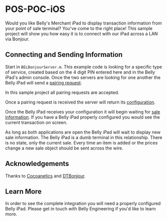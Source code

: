 # POS-POC-iOS

Would you like Belly's Merchant iPad to display transaction information from your point of sale terminal? You've come to the right place! This sample project will show you how easy it is to connect with our iPad across a LAN via Bonjour.

## Connecting and Sending Information

Start in `BELBonjourServer.m`. This example code is looking for a specific type of service, created based on the 4 digit PIN entered here and in the Belly iPad's admin console. Once the two servers are looking for one another the Belly iPad will send a [pairing request](Payloads/pairing.json).

In this sample project all pairing requests are accepted.

Once a pairing request is received the server will return its [configuration](Payloads/config.json).

Once the Belly iPad receives your configuration it will begin waiting for [sale information](Payloads/sale.json). If you have a Belly iPad properly configured you would see the current transaction on screen.

As long as both applications are open the Belly iPad will wait to display new sale information. The Belly iPad is a dumb terminal in this relationship. There is no state, only the current sale. Every time an item is added or the prices change a new sale object should be sent across the wire.

## Acknowledgements

Thanks to [Cocoanetics](https://github.com/Cocoanetics) and [DTBonjour](https://github.com/Cocoanetics/DTBonjour).

## Learn More

In order to see the complete integration you will need a properly configured Belly iPad. Please get in touch with Belly Engineering if you'd like to learn more.
